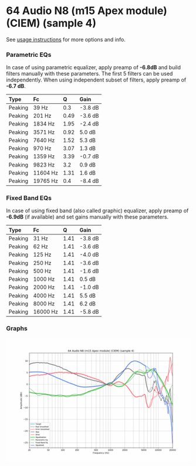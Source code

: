 # 64 Audio N8 (m15 Apex module) (CIEM) (sample 4)
See [usage instructions](https://github.com/jaakkopasanen/AutoEq#usage) for more options and info.

### Parametric EQs
In case of using parametric equalizer, apply preamp of **-6.8dB** and build filters manually
with these parameters. The first 5 filters can be used independently.
When using independent subset of filters, apply preamp of **-6.7 dB**.

| Type    | Fc       |    Q | Gain    |
|:--------|:---------|:-----|:--------|
| Peaking | 39 Hz    | 0.3  | -3.8 dB |
| Peaking | 201 Hz   | 0.49 | -3.6 dB |
| Peaking | 1834 Hz  | 1.95 | -2.4 dB |
| Peaking | 3571 Hz  | 0.92 | 5.0 dB  |
| Peaking | 7640 Hz  | 1.52 | 5.3 dB  |
| Peaking | 970 Hz   | 3.07 | 1.3 dB  |
| Peaking | 1359 Hz  | 3.39 | -0.7 dB |
| Peaking | 9823 Hz  | 3.2  | 0.9 dB  |
| Peaking | 11604 Hz | 1.31 | 1.6 dB  |
| Peaking | 19765 Hz | 0.4  | -8.4 dB |

### Fixed Band EQs
In case of using fixed band (also called graphic) equalizer, apply preamp of **-6.9dB**
(if available) and set gains manually with these parameters.

| Type    | Fc       |    Q | Gain    |
|:--------|:---------|:-----|:--------|
| Peaking | 31 Hz    | 1.41 | -3.8 dB |
| Peaking | 62 Hz    | 1.41 | -3.6 dB |
| Peaking | 125 Hz   | 1.41 | -4.0 dB |
| Peaking | 250 Hz   | 1.41 | -3.6 dB |
| Peaking | 500 Hz   | 1.41 | -1.6 dB |
| Peaking | 1000 Hz  | 1.41 | 0.5 dB  |
| Peaking | 2000 Hz  | 1.41 | -1.0 dB |
| Peaking | 4000 Hz  | 1.41 | 5.5 dB  |
| Peaking | 8000 Hz  | 1.41 | 6.2 dB  |
| Peaking | 16000 Hz | 1.41 | -5.8 dB |

### Graphs
![](./64%20Audio%20N8%20(m15%20Apex%20module)%20(CIEM)%20(sample%204).png)